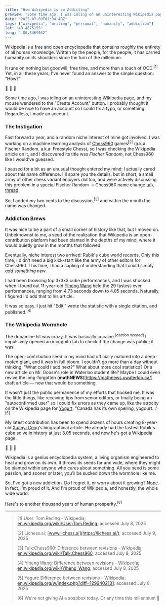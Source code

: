 ```yaml
---
title: "How Wikipedia is so Addicting"
preview: 'Some time ago, I was idling on an uninteresting Wikipedia page, and my mouse wandered to the "Create Account" button...'
date: "2025-07-09T01:04:40Z"
tags: ["wikipedia", "writing", "personal", "humanity", "addiction"]
lat: "43.4675155"
long: "-80.5469032"
---
```


Wikipedia is a free and open encyclopedia that contains roughly the entirety of all human knowledge. Written by the people, for the people, it has carried humanity on its shoulders since the turn of the millenium.

It runs on nothing but goodwill, free time, and more than a touch of OCD.<sup>\[1\]</sup> Yet, in all these years, I've never found an answer to the simple question: "How?"

📜 📜 📜

Some time ago, I was idling on an uninteresting Wikipedia page, and my mouse wandered to the "Create Account" button. I probably thought it would be nice to have an account so I could fix a typo, or something. Regardless, I made an account.

### The Instigation

Fast forward a year, and a random niche interest of mine got involved. I was working on a machine learning analysis of [Chess960](https://en.wikipedia.org/wiki/Chess960) games<sup>\[2\]</sup> (a.k.a. Fischer Random, a.k.a. Freestyle Chess), so I was checking the Wikipedia article on it, and I discovered its title was _Fischer Random_, not Chess960 like I would've guessed.

I paused for a bit as an unusual thought entered my mind: I actually cared about this name difference. I'll spare you the details, but in short, a small army of other chess variant enjoyers did too, and were actively discussing this problem in a special Fischer Random -> Chess960 name change [talk thread](https://en.wikipedia.org/wiki/Talk:Chess960).

So, I added my two cents to the discussion,<sup>\[3\]</sup> and within the month the name was changed.

### Addiction Brews

It was nice to be a part of a small corner of history like that, but I moved on. Unbeknownst to me, a seed of the realization that Wikipedia is an open-contribution platform had been planted in the depths of my mind, where it would quietly grow in the months that followed.

Eventually, niche interest two arrived: Rubik's cube world records. Only this time, I didn't need a big kick-start like the army of other editors for Chess960. This time, I had a sapling of understanding that I could simply _add something new_.

I had been browsing top 3x3x3 cube performances, and I was shocked when I found out 11-year-old [Yiheng Wang](https://en.wikipedia.org/wiki/Yiheng_Wang) held the 29 fastest-ever performances, ranging from 4.73 seconds down to 4.05 seconds. Naturally, I figured I'd add that to his article.

It was so easy. I just hit "Edit," wrote the statistic with a single citation, and published.<sup>\[4\]</sup>

### The Wikipedia Wormhole

The dopamine hit was crazy. It was basically cocaine.<sup>\[_citation needed_\]</sup> I impulsively opened an incognito tab to check if the change was public; it was.

The open-contribution seed in my mind had officially matured into a deep-rooted giant, and it was in full bloom. I couldn't go more than a day without thinking, "What could I add next?" What about more cool statistics? Or a new article on Mr. Goose's role in Waterloo student life? Maybe I could even revive the long-forgotten (**mathNEWS**)[https://mathnews.uwaterloo.ca/] draft article — now that would be something.

It wasn't just the public permanence of my efforts that hooked me. It was the little things, like receiving tips from senior editors, or finally being an "autoconfirmed user" so I could fix errors as they came up, like the atrocity on the Wikipedia page for [Yogurt](https://en.wikipedia.org/wiki/Yogurt): "Canada has its own spelling, yogourt..."<sup>\[5\]</sup>

My latest contribution has been to spend dozens of hours creating 8-year-old [Xuanyi Geng](https://en.wikipedia.org/wiki/Draft:Xuanyi_Geng)'s biographical article. He already had the fastest Rubik's cube solve in history at just 3.05 seconds, and now he's got a Wikipedia page.

📜 📜 📜

Wikipedia is a genius encyclopedia system, a living organism engineered to heal and grow on its own. It throws its seeds far and wide, where they might be planted within anyone who cares about something. All you need is some passion, and sooner or later, you'll be sucked down the wormhole like me.

So, I've got a new addiction. Do I regret it, or worry about it growing? Nope. In fact, I'm proud of it. And I'm proud of Wikipedia, and honestly, the whole wide world.

Here's to another thousand years of human prosperity.<sup>\[6\]</sup>

---

> \[1\] User: Tom.Reding - Wikipedia; [en.wikipedia.org/wiki/User:Tom.Reding](https://en.wikipedia.org/wiki/User:Tom.Reding); accessed July 8, 2025
>
> \[2\] Lichess.ai; [www.lichess.ai](https://lichess.ai/); accessed July 9, 2025
>
> \[3\] Talk:Chess960: Difference between revisions - Wikipedia; [en.wikipedia.org/wiki/Talk:Chess960](https://en.wikipedia.org/w/index.php?title=Talk:Chess960&diff=prev&oldid=1255626247); accessed July 8, 2025
>
> \[4\] Yiheng Wang: Difference between revisions - Wikipedia; [en.wikipedia.org/wiki/Yiheng_Wang](https://en.wikipedia.org/w/index.php?title=Yiheng_Wang&diff=prev&oldid=1263998849); accessed July 8, 2025
>
> \[5\] Yogurt: Difference between revisions - Wikipedia; [en.wikipedia.org/w/index.php?diff=1299402181](https://en.wikipedia.org/w/index.php?diff=1299402181); accessed July 8, 2025
>
> \[6\] We're not giving AI a soapbox today. Or any time this millennium 🙂

